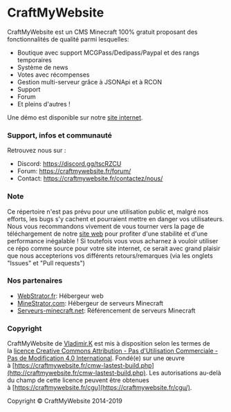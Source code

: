 # CraftMyWebsite

CraftMyWebsite est un CMS Minecraft 100% gratuit proposant des fonctionnalités de qualité parmi lesquelles:

-   Boutique avec support MCGPass/Dedipass/Paypal et des rangs temporaires
-   Système de news
-   Votes avec récompenses
-   Gestion multi-serveur grâce à JSONApi et à RCON
-   Support
-   Forum
-   Et pleins d'autres !

Une démo est disponible sur notre [site internet](http://demo.craftmywebsite.fr/).

### Support, infos et communauté

Retrouvez nous sur :

-   Discord: https://discord.gg/tscRZCU
-   Forum: https://craftmywebsite.fr/forum/
-   Contact: https://craftmywebsite.fr/contactez/nous/

### Note

Ce répertoire n'est pas prévu pour une utilisation public et, malgré nos efforts, les bugs s'y cachent et pourraient mettre en danger vos utilisateurs. Nous vous recommandons vivement de vous tourner vers la page de téléchargement de notre [site web](http://craftmywebsite.fr/) pour profiter d'une stabilité et d'une performance inégalable !
Si toutefois vous vous acharnez à vouloir utiliser ce répo comme source pour votre site internet, ce serait avec grand plaisir que nous accepterions vos différents retours/remarques (via les onglets "Issues" et "Pull requests")

### Nos partenaires

-  [WebStrator.fr](WebStrator.fr): Hébergeur web
-   [MineStrator.com](MineStrator.com): Hébergeur de serveurs Minecraft
-   [Serveurs-minecraft.net](Serveurs-minecraft.net): Référencement de serveurs Minecraft

### Copyright

CraftMyWebsite de [Vladimir.K](http://craftmywebsite.fr/cmw-lastest-build.php) est mis à disposition selon les termes de la [licence Creative Commons Attribution - Pas d'Utilisation Commerciale - Pas de Modification 4.0 International](http://creativecommons.org/licenses/by-nc-nd/4.0/). Fondé(e) sur une œuvre à [https://craftmywebsite.fr/cmw-lastest-build.php](http://craftmywebsite.fr/cmw-lastest-build.php). Les autorisations au-delà du champ de cette licence peuvent être obtenues à [https://craftmywebsite.fr/cgu](https://craftmywebsite.fr/cgu/). 

Copyright © CraftMyWebsite 2014-2019
